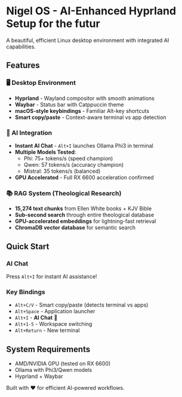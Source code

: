 # Nigel OS - AI-Enhanced Hyprland Setup for the futur


A beautiful, efficient Linux desktop environment with integrated AI capabilities.

## Features

### 🖥️ Desktop Environment
- **Hyprland** - Wayland compositor with smooth animations
- **Waybar** - Status bar with Catppuccin theme
- **macOS-style keybindings** - Familiar Alt-key shortcuts
- **Smart copy/paste** - Context-aware terminal vs app detection

### 🤖 AI Integration
- **Instant AI Chat** - `Alt+I` launches Ollama Phi3 in terminal
- **Multiple Models Tested**:
  - Phi: 75+ tokens/s (speed champion)
  - Qwen: 57 tokens/s (accuracy champion) 
  - Mistral: 35 tokens/s (balanced)
- **GPU Accelerated** - Full RX 6600 acceleration confirmed

### 📚 RAG System (Theological Research)
- **15,274 text chunks** from Ellen White books + KJV Bible
- **Sub-second search** through entire theological database
- **GPU-accelerated embeddings** for lightning-fast retrieval
- **ChromaDB vector database** for semantic search

## Quick Start

### AI Chat
Press `Alt+I` for instant AI assistance!

### Key Bindings
- `Alt+C/V` - Smart copy/paste (detects terminal vs apps)
- `Alt+Space` - Application launcher
- `Alt+I` - **AI Chat** 🧠
- `Alt+1-5` - Workspace switching
- `Alt+Return` - New terminal

## System Requirements
- AMD/NVIDIA GPU (tested on RX 6600)
- Ollama with Phi3/Qwen models
- Hyprland + Waybar

Built with ❤️ for efficient AI-powered workflows.
